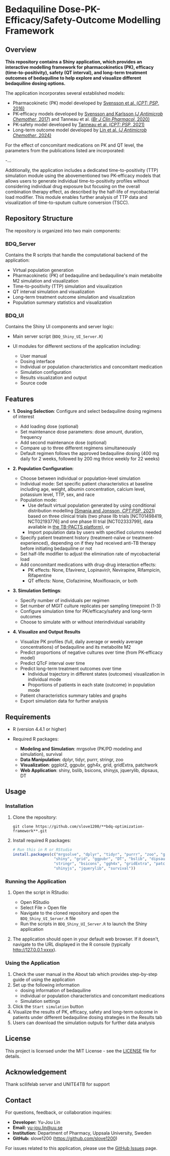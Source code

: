 # Bedaquiline Dose-PK-Efficacy/Safety-Outcome Modelling Framework

## Overview
**This repository contains a Shiny application, which provides an interactive modelling framework for pharmacokinetics (PK), efficacy (time-to-positivity), safety (QT interval), and long-term treatment outcomes of bedaquiline to help explore and visualize different bedaquiline dosing options.**

The application incorporates several established models:
- Pharmacokinetic (PK) model developed by [Svensson et al. (*CPT: PSP*, 2016)](https://doi.org/10.1002/psp4.12147)
- PK-efficacy models developed by [Svensson and Karlsson (*J Antimicrob Chemother*, 2017)](https://doi.org/10.1093/jac/dkx317) and Tanneau et al. [(*Br J Clin Pharmacol*, 2020)](https://doi.org/10.1111/bcp.14199)
- PK-safety model developed by [Tanneau et al. (*CPT: PSP*, 2021)](https://doi.org/10.1002/psp4.12722)
- Long-term outcome model developed by [Lin et al. (*J Antimicrob Chemother*, 2024)](https://doi.org/0.1093/jac/dkae256)

For the effect of concomitant medications on PK and QT level, the parameters from the publications listed are incorporated:

-...

Additionally, the application includes a dedicated time-to-positivity (TTP) simulation module using the abovementioned two PK-efficacy models that allows users to generate individual time-to-positivity profiles without considering individual drug exposure but focusing on the overall combination therapy effect, as described by the half-life of mycobacterial load modifier. This module enables further analysis of TTP data and visualization of time-to-sputum culture conversion (TSCC).

## Repository Structure

The repository is organized into two main components:

### BDQ_Server
Contains the R scripts that handle the computational backend of the application:
- Virtual population generation
- Pharmacokinetic (PK) of bedaquiline and bedaquiline's main metabolite M2 simulation and visualization
- Time-to-positivity (TTP) simulation and visualization
- QT interval simulation and visualization
- Long-term treatment outcome simulation and visualization
- Population summary statistics and visualization

### BDQ_UI
Contains the Shiny UI components and server logic:
- Main server script (`BDQ_Shiny_UI_Server.R`)
- UI modules for different sections of the application including:

  - User manual
  - Dosing interface
  - Individual or population characteristics and concomitant medication
  - Simulation configuration
  - Results visualization and output
  - Source code

## Features

- **1.  Dosing Selection**: Configure and select bedaquiline dosing regimens of interest
  - Add loading dose (optional)
  - Set maintenance dose parameters: dose amount, duration, frequency
  - Add second maintenance dose (optional)
  - Compare up to three different regimens simultaneously
  - Default regimen follows the approved bedaquiline dosing (400 mg daily for 2 weeks, followed by 200 mg thrice weekly for 22 weeks)

- **2.  Population Configuration**:
  - Choose between individual or population-level simulation
  - Individual mode: Set specific patient characteristics at baseline including age, weight, albumin concentration, calcium level, potassium level, TTP, sex, and race
  - Population mode:
      - Use default virtual population generated by using conditional distribution modelling [(Smania and Jonsson, *CPT:PSP*, 2021)](https://doi.org/10.1002/psp4.12613)
        based on three clinical trials (two phase IIb trials [NCT01498419, NCT02193776] and one phase III trial [NCT02333799],
        data available in [the TB-PACTS platform](https://c-path.org/tools-platforms/tb-pacts/)), or
      - Import population data by users with specified columns needed
  - Specify patient treatment history (treatment-naïve or treatment-experienced), depending on if they had received anti-TB therapy before initiating bedaquiline or not
  - Set half-life modifier to adjust the elimination rate of mycobacterial load
  - Add concomitant medications with drug-drug interaction effects:
    - PK effects: None, Efavirenz, Lopinavir/r, Nevirapine, Rifampicin, Rifapentine
    - QT effects: None, Clofazimine, Moxifloxacin, or both

- **3.  Simulation Settings**:
  - Specify number of individuals per regimen
  - Set number of MGIT culture replicates per sampling timepoint (1-3)
  - Configure simulation time for PK/efficacy/safety and long-term outcomes
  - Choose to simulate with or without interindividual variability

- **4.  Visualize and Output Results** 
  - Visualize PK profiles (full, daily average or weekly average concentrations) of bedaquiline and its metabolite M2
  - Predict proportions of negative cultures over time (from PK-efficacy model)
  - Predict QTcF interval over time
  - Predict long-term treatment outcomes over time
    - Individual trajectory in different states (outcomes) visualization in individual mode
    - Proportions of patients in each state (outcome) in population mode
  - Patient characteristics summary tables and graphs
  - Export simulation data for further analysis

## Requirements
- R (version 4.4.1 or higher)

- Required R packages:
  - **Modeling and Simulation**: mrgsolve (PK/PD modeling and simulation), survival
  - **Data Manipulation**: dplyr, tidyr, purrr, stringr, zoo
  - **Visualization**: ggplot2, ggpubr, ggh4x, grid, gridExtra, patchwork
  - **Web Application**: shiny, bslib, bsicons, shinyjs, jquerylib, dipsaus, DT

## Usage

### Installation

1. Clone the repository:
   ```
   git clone https://github.com/slove1200/**bdq-optimization-framework**.git
   ```

2. Install required R packages:
   ```R
   # Run this in R or RStudio
   install.packages(c("mrgsolve", "dplyr", "tidyr", "purrr", "zoo", "ggplot2", 
                     "shiny", "grid", "ggpubr", "DT", "bslib", "dipsaus", 
                     "stringr", "bsicons", "ggh4x", "gridExtra", "patchwork", 
                     "shinyjs", "jquerylib", "survival"))
   ```

### Running the Application
1. Open the script in RStudio:
   - Open RStudio
   - Select File > Open file
   - Navigate to the cloned repository and open the `BDQ_Shiny_UI_Server.R` file
   - Run the scripts in `BDQ_Shiny_UI_Server.R` to launch the Shiny application

2. The application should open in your default web browser. If it doesn't, navigate to the URL displayed in the R console (typically http://127.0.0.1:xxxx).

### Using the Application
1. Check the user manual in the About tab which provides step-by-step guide of using the application
2. Set up the following information
   - dosing information of bedaquiline
   - individual or population characteristics and concomitant medications
   - Simulation settings
4. Click the `Start simulation` button
5. Visualize the results of PK, efficacy, safety and long-term outcome in patients under different bedaquiline dosing strategies in the Results tab
6. Users can download the simulation outputs for further data analysis

## License
This project is licensed under the MIT License - see the [LICENSE](LICENSE) file for details.

## Acknowledgement
Thank scilifelab server and UNITE4TB for support


## Contact
For questions, feedback, or collaboration inquiries:

- **Developer:** Yu-Jou Lin
- **Email:** yu-jou.lin@uu.se
- **Institution:** Department of Pharmacy, Uppsala University, Sweden
- **GitHub:** slove1200 (https://github.com/slove1200)

For issues related to this application, please use the [GitHub Issues](https://github.com/slove1200/**bdq-optimization-framework**/issues) page. 
